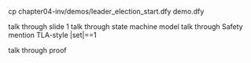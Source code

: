 
cp chapter04-inv/demos/leader_election_start.dfy demo.dfy

talk through slide 1
talk through state machine model
talk through Safety
  mention TLA-style |set|==1

talk through proof
